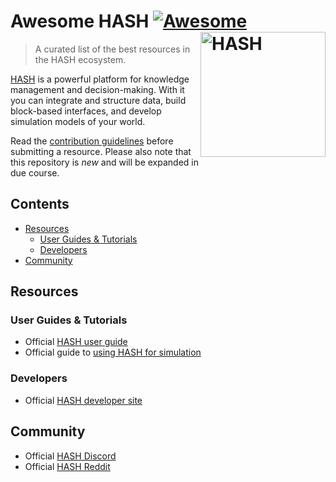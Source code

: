 # Awesome HASH [![Awesome](https://awesome.re/badge.svg)](https://awesome.re) [<img src="https://hash.ai/cdn-cgi/imagedelivery/EipKtqu98OotgfhvKf6Eew/b277e84b-2f91-437c-dedf-8c50bbc41e00/public" width="200" align="right" alt="HASH">](https://hash.ai/?utm_medium=organic&utm_source=github_readme_awesomehash-repo_root-header_logo)

> A curated list of the best resources in the HASH ecosystem.

[HASH](https://github.com/hashintel/hash) is a powerful platform for knowledge management and decision-making. With it you can integrate and structure data, build block-based interfaces, and develop simulation models of your world.

Read the [contribution guidelines](CONTRIBUTING.md) before submitting a resource. Please also note that this repository is *new* and will be expanded in due course.

## Contents

* [Resources](#resources)
    * [User Guides & Tutorials](#user-guides--tutorials)
    * [Developers](#developers)
* [Community](#community)

## Resources

### User Guides & Tutorials
* Official [HASH user guide](https://hash.ai/docs?utm_medium=organic&utm_source=github_readme_awesomehash-repo_root)
* Official guide to [using HASH for simulation](https://hash.ai/docs/simulation?utm_medium=organic&utm_source=github_readme_awesomehash-repo_root)

### Developers
* Official [HASH developer site](https://hash.dev/?utm_medium=organic&utm_source=github_readme_awesomehash-repo_root)

## Community
* Official [HASH Discord](https://hash.ai/discord?utm_medium=organic&utm_source=github_readme_awesomehash-repo_root)
* Official [HASH Reddit](https://www.reddit.com/r/hashintel/)
